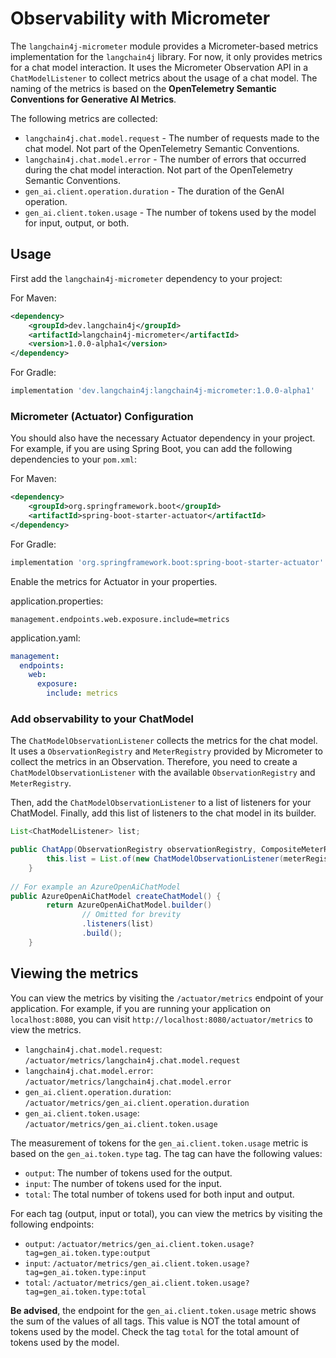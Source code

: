 # Observability with Micrometer
The `langchain4j-micrometer` module provides a Micrometer-based metrics implementation for the `langchain4j` library. For now, it only provides metrics for a chat model interaction.
It uses the Micrometer Observation API in a `ChatModelListener` to collect metrics about the usage of a chat model. The naming of the metrics is based on the **OpenTelemetry Semantic Conventions for Generative AI Metrics**. 

The following metrics are collected:

- `langchain4j.chat.model.request` - The number of requests made to the chat model. Not part of the OpenTelemetry Semantic Conventions.
- `langchain4j.chat.model.error` - The number of errors that occurred during the chat model interaction. Not part of the OpenTelemetry Semantic Conventions.
- `gen_ai.client.operation.duration` - The duration of the GenAI operation.
- `gen_ai.client.token.usage` - The number of tokens used by the model for input, output, or both.

## Usage
First add the `langchain4j-micrometer` dependency to your project:

For Maven:
```xml
<dependency>
    <groupId>dev.langchain4j</groupId>
    <artifactId>langchain4j-micrometer</artifactId>
    <version>1.0.0-alpha1</version>
</dependency>
```
For Gradle:
```gradle
implementation 'dev.langchain4j:langchain4j-micrometer:1.0.0-alpha1'
```

### Micrometer (Actuator) Configuration
You should also have the necessary Actuator dependency in your project. For example, if you are using Spring Boot, you can add the following dependencies to your `pom.xml`:

For Maven:
```xml
<dependency>
    <groupId>org.springframework.boot</groupId>
    <artifactId>spring-boot-starter-actuator</artifactId>
</dependency>
```
For Gradle:
```gradle
implementation 'org.springframework.boot:spring-boot-starter-actuator'
```

Enable the metrics for Actuator in your properties.

application.properties:
```properties
management.endpoints.web.exposure.include=metrics
```
application.yaml:
```yaml
management:
  endpoints:
    web:
      exposure:
        include: metrics
```

### Add observability to your ChatModel
The `ChatModelObservationListener` collects the metrics for the chat model. It uses a `ObservationRegistry` and `MeterRegistry` provided by Micrometer to collect the metrics in an Observation.
Therefore, you need to create a `ChatModelObservationListener` with the available `ObservationRegistry` and `MeterRegistry`.

Then, add the `ChatModelObservationListener` to a list of listeners for your ChatModel.
Finally, add this list of listeners to the chat model in its builder.

```java
List<ChatModelListener> list;

public ChatApp(ObservationRegistry observationRegistry, CompositeMeterRegistry meterRegistry) {
        this.list = List.of(new ChatModelObservationListener(meterRegistry, observationRegistry));
    }
    
// For example an AzureOpenAiChatModel
public AzureOpenAiChatModel createChatModel() {
        return AzureOpenAiChatModel.builder()
                // Omitted for brevity
                .listeners(list)
                .build();
    }
```

## Viewing the metrics
You can view the metrics by visiting the `/actuator/metrics` endpoint of your application. For example, if you are running your application on `localhost:8080`, you can visit `http://localhost:8080/actuator/metrics` to view the metrics.

- `langchain4j.chat.model.request`: `/actuator/metrics/langchain4j.chat.model.request`
- `langchain4j.chat.model.error`: `/actuator/metrics/langchain4j.chat.model.error`
- `gen_ai.client.operation.duration`: `/actuator/metrics/gen_ai.client.operation.duration`
- `gen_ai.client.token.usage`: `/actuator/metrics/gen_ai.client.token.usage`

The measurement of tokens for the `gen_ai.client.token.usage` metric is based on the `gen_ai.token.type` tag. The tag can have the following values:
- `output`: The number of tokens used for the output.
- `input`: The number of tokens used for the input.
- `total`: The total number of tokens used for both input and output.

For each tag (output, input or total), you can view the metrics by visiting the following endpoints:
- `output`: `/actuator/metrics/gen_ai.client.token.usage?tag=gen_ai.token.type:output`
- `input`: `/actuator/metrics/gen_ai.client.token.usage?tag=gen_ai.token.type:input`
- `total`: `/actuator/metrics/gen_ai.client.token.usage?tag=gen_ai.token.type:total`

**Be advised**, the endpoint for the `gen_ai.client.token.usage` metric shows the sum of the values of all tags. This value is NOT the total amount of tokens used by the model. Check the tag `total` for the total amount of tokens used by the model. 
